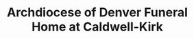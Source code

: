 ---
title: "Archdiocese of Denver Funeral Home at Caldwell-Kirk"
url: /denver/archdiocese-of-denver-funeral-home-at-caldwell-kirk/
shop: funeral directors
---